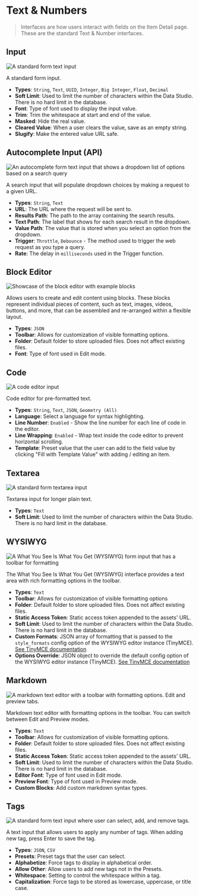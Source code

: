 # Text & Numbers

> Interfaces are how users interact with fields on the Item Detail page. These are the standard Text & Number
> interfaces.

## Input

![A standard form text input](https://cdn.directus.io/docs/v9/configuration/data-model/fields/interfaces-20230308/interface-input.webp)

A standard form input.

- **Types**: `String`, `Text`, `UUID`, `Integer`, `Big Integer`, `Float`, `Decimal`
- **Soft Limit**: Used to limit the number of characters within the Data Studio. There is no hard limit in the database.
- **Font**: Type of font used to display the input value.
- **Trim**: Trim the whitespace at start and end of the value.
- **Masked**: Hide the real value.
- **Cleared Value**: When a user clears the value, save as an empty string.
- **Slugify**: Make the entered value URL safe.

## Autocomplete Input (API)

![An autocomplete form text input that shows a dropdown list of options based on a search query](https://cdn.directus.io/docs/v9/configuration/data-model/fields/interfaces-20230308/interface-autocomplete.webp)

A search input that will populate dropdown choices by making a request to a given URL.

- **Types**: `String`, `Text`
- **URL**: The URL where the request will be sent to.
- **Results Path**: The path to the array containing the search results.
- **Text Path**: The label that shows for each search result in the dropdown.
- **Value Path**: The value that is stored when you select an option from the dropdown.
- **Trigger**: `Throttle`, `Debounce` - The method used to trigger the web request as you type a query.
- **Rate**: The delay in `milliseconds` used in the Trigger function.

## Block Editor

![Showcase of the block editor with example blocks](https://marketing.directus.app/assets/f631a2e1-cb27-434a-939b-eb15132ac46a.png)

Allows users to create and edit content using blocks. These blocks represent individual pieces of content, such as text,
images, videos, buttons, and more, that can be assembled and re-arranged within a flexible layout.

- **Types**: `JSON`
- **Toolbar**: Allows for customization of visible formatting options.
- **Folder**: Default folder to store uploaded files. Does not affect existing files.
- **Font**: Type of font used in Edit mode.

## Code

![A code editor input](https://cdn.directus.io/docs/v9/configuration/data-model/fields/interfaces-20230308/interface-code.webp)

Code editor for pre-formatted text.

- **Types**: `String`, `Text`, `JSON`, `Geometry (All)`
- **Language**: Select a language for syntax highlighting.
- **Line Number**: `Enabled` - Show the line number for each line of code in the editor.
- **Line Wrapping**: `Enabled` - Wrap text inside the code editor to prevent horizontal scrolling.
- **Template**: Preset value that the user can add to the field value by clicking "Fill with Template Value" with adding
  / editing an item.

## Textarea

![A standard form textarea input](https://cdn.directus.io/docs/v9/configuration/data-model/fields/interfaces-20230308/interface-textarea.webp)

Textarea input for longer plain text.

- **Types**: `Text`
- **Soft Limit**: Used to limit the number of characters within the Data Studio. There is no hard limit in the database.

## WYSIWYG

![A What You See Is What You Get (WYSIWYG) form input that has a toolbar for formatting](https://cdn.directus.io/docs/v9/configuration/data-model/fields/interfaces-20230308/interface-wysiwyg.webp)

The What You See Is What You Get (WYSIWYG) interface provides a text area with rich formatting options in the toolbar.

- **Types**: `Text`
- **Toolbar**: Allows for customization of visible formatting options
- **Folder**: Default folder to store uploaded files. Does not affect existing files.
- **Static Access Token**: Static access token appended to the assets' URL.
- **Soft Limit**: Used to limit the number of characters within the Data Studio. There is no hard limit in the database.
- **Custom Formats**: JSON array of formatting that is passed to the `style_formats` config option of the WYSIWYG editor
  instance (TinyMCE). [See TinyMCE documentation](https://www.tiny.cloud/docs/demo/format-custom/)
- **Options Override**: JSON object to override the default config option of the WYSIWYG editor instance (TinyMCE).
  [See TinyMCE documentation](https://www.tiny.cloud/docs/configure/)

## Markdown

![A markdown text editor with a toolbar with formatting options. Edit and preview tabs.](https://cdn.directus.io/docs/v9/configuration/data-model/fields/interfaces-20230308/interface-markdown.webp)

Markdown text editor with formatting options in the toolbar. You can switch between Edit and Preview modes.

- **Types**: `Text`
- **Toolbar**: Allows for customization of visible formatting options.
- **Folder**: Default folder to store uploaded files. Does not affect existing files.
- **Static Access Token**: Static access token appended to the assets' URL.
- **Soft Limit**: Used to limit the number of characters within the Data Studio. There is no hard limit in the database.
- **Editor Font**: Type of font used in Edit mode.
- **Preview Font**: Type of font used in Preview mode.
- **Custom Blocks**: Add custom markdown syntax types.

## Tags

![A standard form text input where user can select, add, and remove tags.](https://cdn.directus.io/docs/v9/configuration/data-model/fields/interfaces-20230308/interface-tags.webp)

A text input that allows users to apply any number of tags. When adding new tag, press Enter to save the tag.

- **Types**: `JSON`, `CSV`
- **Presets**: Preset tags that the user can select.
- **Alphabetize**: Force tags to display in alphabetical order.
- **Allow Other**: Allow users to add new tags not in the Presets.
- **Whitespace**: Setting to control the whitespace within a tag.
- **Capitalization**: Force tags to be stored as lowercase, uppercase, or title case.

